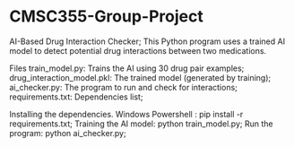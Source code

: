 # CMSC355-Group-Project
AI-Based Drug Interaction Checker;
This Python program uses a trained AI model to detect potential drug interactions between two medications.

Files
train_model.py: Trains the AI using 30 drug pair examples;
drug_interaction_model.pkl: The trained model (generated by training);
ai_checker.py: The program to run and check for interactions;
requirements.txt: Dependencies list;

Installing the dependencies. Windows Powershell : pip install -r requirements.txt;
Training the AI model: python train_model.py;
Run the program: python ai_checker.py;

